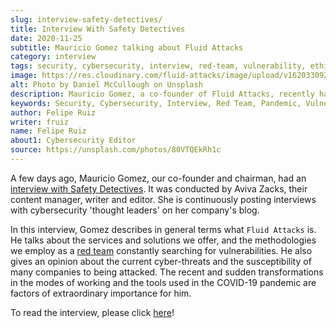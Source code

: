 ```yaml
---
slug: interview-safety-detectives/
title: Interview With Safety Detectives
date: 2020-11-25
subtitle: Mauricio Gomez talking about Fluid Attacks
category: interview
tags: security, cybersecurity, interview, red-team, vulnerability, ethical-hacking
image: https://res.cloudinary.com/fluid-attacks/image/upload/v1620330925/blog/interview-safety-detectives/cover_plbj7m.webp
alt: Photo by Daniel McCullough on Unsplash
description: Mauricio Gomez, a co-founder of Fluid Attacks, recently had an interview with Aviva Zacks of Safety Detectives. You can access it here.
keywords: Security, Cybersecurity, Interview, Red Team, Pandemic, Vulnerability, Ethical Hacking, Pentesting
author: Felipe Ruiz
writer: fruiz
name: Felipe Ruiz
about1: Cybersecurity Editor
source: https://unsplash.com/photos/80VTQEkRh1c
---
```


A few days ago,
Mauricio Gomez,
our co-founder and chairman,
had an [interview with Safety Detectives](https://www.safetydetectives.com/blog/interview-mauricio-gomez-fluid-attacks/).
It was conducted by Aviva Zacks,
their content manager,
writer and editor.
She is continuously posting interviews with cybersecurity 'thought leaders'
on her company's blog.

In this interview,
Gomez describes in general terms what `Fluid Attacks` is.
He talks about the services and solutions we offer,
and the methodologies we employ as a [red team](../../solutions/red-teaming/)
constantly searching for vulnerabilities.
He also gives an opinion about the current cyber-threats
and the susceptibility of many companies to being attacked.
The recent and sudden transformations in the modes of working
and the tools used in the COVID-19 pandemic
are factors of extraordinary importance for him.

To read the interview,
please click [here](https://www.safetydetectives.com/blog/interview-mauricio-gomez-fluid-attacks/)\!
